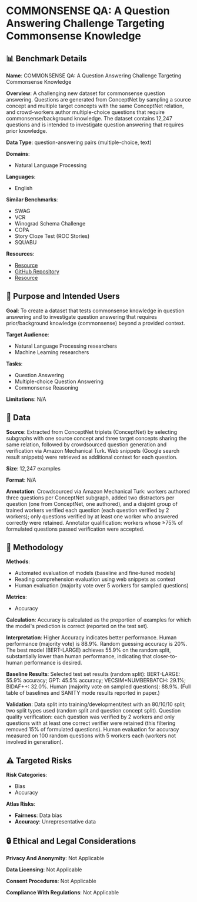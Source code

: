 # COMMONSENSE QA: A Question Answering Challenge Targeting Commonsense Knowledge

## 📊 Benchmark Details

**Name**: COMMONSENSE QA: A Question Answering Challenge Targeting Commonsense Knowledge

**Overview**: A challenging new dataset for commonsense question answering. Questions are generated from ConceptNet by sampling a source concept and multiple target concepts with the same ConceptNet relation, and crowd-workers author multiple-choice questions that require commonsense/background knowledge. The dataset contains 12,247 questions and is intended to investigate question answering that requires prior knowledge.

**Data Type**: question-answering pairs (multiple-choice, text)

**Domains**:
- Natural Language Processing

**Languages**:
- English

**Similar Benchmarks**:
- SWAG
- VCR
- Winograd Schema Challenge
- COPA
- Story Cloze Test (ROC Stories)
- SQUABU

**Resources**:
- [Resource](https://www.tau-nlp.org/commonsenseqa)
- [GitHub Repository](https://github.com/jonathanherzig/commonsenseqa)
- [Resource](https://arxiv.org/abs/1811.00937)

## 🎯 Purpose and Intended Users

**Goal**: To create a dataset that tests commonsense knowledge in question answering and to investigate question answering that requires prior/background knowledge (commonsense) beyond a provided context.

**Target Audience**:
- Natural Language Processing researchers
- Machine Learning researchers

**Tasks**:
- Question Answering
- Multiple-choice Question Answering
- Commonsense Reasoning

**Limitations**: N/A

## 💾 Data

**Source**: Extracted from ConceptNet triplets (ConceptNet) by selecting subgraphs with one source concept and three target concepts sharing the same relation, followed by crowdsourced question generation and verification via Amazon Mechanical Turk. Web snippets (Google search result snippets) were retrieved as additional context for each question.

**Size**: 12,247 examples

**Format**: N/A

**Annotation**: Crowdsourced via Amazon Mechanical Turk: workers authored three questions per ConceptNet subgraph, added two distractors per question (one from ConceptNet, one authored), and a disjoint group of trained workers verified each question (each question verified by 2 workers); only questions verified by at least one worker who answered correctly were retained. Annotator qualification: workers whose ≥75% of formulated questions passed verification were accepted.

## 🔬 Methodology

**Methods**:
- Automated evaluation of models (baseline and fine-tuned models)
- Reading comprehension evaluation using web snippets as context
- Human evaluation (majority vote over 5 workers for sampled questions)

**Metrics**:
- Accuracy

**Calculation**: Accuracy is calculated as the proportion of examples for which the model's prediction is correct (reported on the test set).

**Interpretation**: Higher Accuracy indicates better performance. Human performance (majority vote) is 88.9%. Random guessing accuracy is 20%. The best model (BERT-LARGE) achieves 55.9% on the random split, substantially lower than human performance, indicating that closer-to-human performance is desired.

**Baseline Results**: Selected test set results (random split): BERT-LARGE: 55.9% accuracy; GPT: 45.5% accuracy; VECSIM+NUMBERBATCH: 29.1%; BIDAF++: 32.0%. Human (majority vote on sampled questions): 88.9%. (Full table of baselines and SANITY mode results reported in paper.)

**Validation**: Data split into training/development/test with an 80/10/10 split; two split types used (random split and question concept split). Question quality verification: each question was verified by 2 workers and only questions with at least one correct verifier were retained (this filtering removed 15% of formulated questions). Human evaluation for accuracy measured on 100 random questions with 5 workers each (workers not involved in generation).

## ⚠️ Targeted Risks

**Risk Categories**:
- Bias
- Accuracy

**Atlas Risks**:
- **Fairness**: Data bias
- **Accuracy**: Unrepresentative data

## 🔒 Ethical and Legal Considerations

**Privacy And Anonymity**: Not Applicable

**Data Licensing**: Not Applicable

**Consent Procedures**: Not Applicable

**Compliance With Regulations**: Not Applicable
